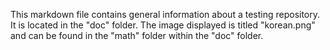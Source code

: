 This markdown file contains general information about a testing repository. It is located in the "doc" folder. The image displayed is titled "korean.png" and can be found in the "math" folder within the "doc" folder.
